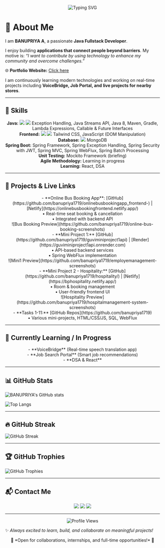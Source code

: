 <p align="center">
<img src="https://readme-typing-svg.herokuapp.com?font=Fira+Code&size=30&duration=3000&pause=1000&color=FF69B4&background=00000000&center=true&width=1000&lines=BANUPRIYA+A👩‍💻;Java+Fullstack+Developer;Building+applications;that+connect+people+beyond+barriers✨" alt="Typing SVG" />
</p>

# 💫 About Me
I am **BANUPRIYA A**, a passionate **Java Fullstack Developer**.

I enjoy building **applications that connect people beyond barriers**. My motive is: *“I want to contribute by using technology to enhance my community and overcome challenges.”*

🌐 **Portfolio Website:** [Click here](https://banupriyaportfolio.netlify.app/)

I am continuously learning modern technologies and working on real-time projects including **VoiceBridge, Job Portal, and live projects for nearby stores**.

---

## 🔧 Skills
<p align="center">
<b>Java:</b> <img src="https://img.shields.io/badge/OOPS-ED8B00?style=for-the-badge&logo=java&logoColor=white" /> <img src="https://img.shields.io/badge/Collections-ED8B00?style=for-the-badge&logo=java&logoColor=white" /> Exception Handling, Java Streams API, Java 8, Maven, Gradle, Lambda Expressions, Callable & Future Interfaces<br>
<b>Frontend:</b> <img src="https://img.shields.io/badge/HTML5-E34F26?style=for-the-badge&logo=html5&logoColor=white" /> <img src="https://img.shields.io/badge/CSS3-1572B6?style=for-the-badge&logo=css3&logoColor=white" /> Tailwind CSS, JavaScript (DOM Manipulation)<br>
<b>Database:</b> <img src="https://img.shields.io/badge/MySQL-4479A1?style=for-the-badge&logo=mysql&logoColor=white" /> MongoDB<br>
<b>Spring Boot:</b> Spring Framework, Spring Exception Handling, Spring Security with JWT, Spring MVC, Spring WebFlux, Spring Batch Processing<br>
<b>Unit Testing:</b> Mockito Framework (briefing)<br>
<b>Agile Methodology:</b> Learning in progress<br>
<b>Learning:</b> React, DSA
</p>

---

## 🚀 Projects & Live Links
<p align="center">
- **Online Bus Booking App**: [GitHub](https://github.com/banupriya1719/onlinebusbookingapp_frontend-) | [Netlify](https://onlinebusbookingfrontend.netlify.app/)<br>• Real-time seat booking & cancellation<br>• Integrated with backend API<br>![Bus Booking Preview](https://github.com/banupriya1719/online-bus-booking-screenshots)<br>
- **Mini Project 1:** [GitHub](https://github.com/banupriya1719/guviminiproject1api) | [Render](https://guviminiproject1api.onrender.com)<br>• API-based backend services<br>• Spring WebFlux implementation<br>![Mini1 Preview](https://github.com/banupriya1719/employemanagement-screenshots)<br>
- **Mini Project 2 - Hospitality:** [GitHub](https://github.com/banupriya1719/hospitality/) | [Netlify](https://bphospitality.netlify.app/)<br>• Room & booking management<br>• User-friendly frontend UI<br>![Hospitality Preview](https://github.com/banupriya1719/hospitalmanagement-system-screenshots)<br>
- **Tasks 1-11:** [GitHub Repos](https://github.com/banupriya1719)<br>• Various mini-projects, HTML/CSS/JS, SQL, WebFlux<br>
</p>

---

## 🔄 Currently Learning / In Progress
<p align="center">
- **VoiceBridge** (Real-time speech translation app)<br>
- **Job Search Portal** (Smart job recommendations)<br>
- **DSA & React**
</p>

---

## 📊 GitHub Stats
![BANUPRIYA's GitHub stats](https://github-readme-stats.vercel.app/api?username=banupriya1719&show_icons=true&theme=radical)

![Top Langs](https://github-readme-stats.vercel.app/api/top-langs/?username=banupriya1719&layout=compact&theme=radical)

---

## 🔥 GitHub Streak
![GitHub Streak](https://github-readme-streak-stats.herokuapp.com/?user=banupriya1719&theme=radical)

---

## 🏆 GitHub Trophies
![GitHub Trophies](https://github-profile-trophy.vercel.app/?username=banupriya1719&theme=radical&margin-w=10&margin-h=10)

---

## 📬 Contact Me
<p align="center">
  <a href="mailto:banupriya17190209@gmail.com"><img src="https://img.shields.io/badge/Email-D14836?style=for-the-badge&logo=gmail&logoColor=white" /></a>
  <a href="https://www.linkedin.com/in/banupriya-a-45b9202a2"><img src="https://img.shields.io/badge/LinkedIn-0077B5?style=for-the-badge&logo=linkedin&logoColor=white" /></a>
  <a href="https://app.netlify.com/teams/banupriya1719/projects?sort_by=created_at"><img src="https://img.shields.io/badge/Portfolio-000000?style=for-the-badge&logo=ko-fi&logoColor=white" /></a>
</p>

---

<p align="center">
  <img src="https://komarev.com/ghpvc/?username=banupriya1719&label=Profile%20Views&color=ff69b4&style=for-the-badge" alt="Profile Views"/>
</p>

✨ *Always excited to learn, build, and collaborate on meaningful projects!*

<p align="center">
🔗 *Open for collaborations, internships, and full-time opportunities!* 🔗
</p>
